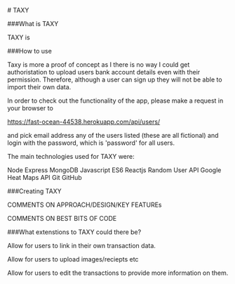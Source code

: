 # TAXY

###What is TAXY

TAXY is

###How to use

Taxy is more a proof of concept as I there is no way I could get authoristation to upload users bank account details even with their permission. Therefore, although a user can sign up they will not be able to import their own data.

In order to check out the functionality of the app, please make a request in your browser to

https://fast-ocean-44538.herokuapp.com/api/users/

and pick email address any of the users listed (these are all fictional) and login with the password, which is 'password' for all users.

The main technologies used for TAXY were:

Node
Express
MongoDB
Javascript
ES6
Reactjs
Random User API
Google Heat Maps API
Git
GitHub

###Creating TAXY


COMMENTS ON APPROACH/DESIGN/KEY FEATUREs

COMMENTS ON BEST BITS OF CODE

###What extenstions to TAXY could there be?

Allow for users to link in their own transaction data.

Allow for users to upload images/reciepts etc

Allow for users to edit the transactions to provide more information on them.
